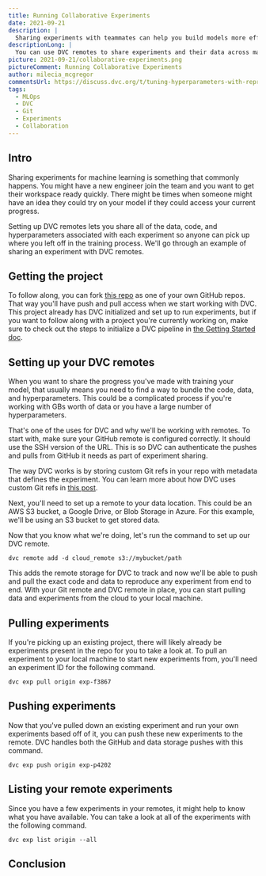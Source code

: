 ```yaml
---
title: Running Collaborative Experiments
date: 2021-09-21
description: |
  Sharing experiments with teammates can help you build models more efficiently.
descriptionLong: |
  You can use DVC remotes to share experiments and their data across machines.
picture: 2021-09-21/collaborative-experiments.png
pictureComment: Running Collaborative Experiments
author: milecia_mcgregor
commentsUrl: https://discuss.dvc.org/t/tuning-hyperparameters-with-reproducible-experiments/821
tags:
  - MLOps
  - DVC
  - Git
  - Experiments
  - Collaboration
---
```


## Intro

Sharing experiments for machine learning is something that commonly happens. You
might have a new engineer join the team and you want to get their workspace
ready quickly. There might be times when someone might have an idea they could
try on your model if they could access your current progress.

Setting up DVC remotes lets you share all of the data, code, and hyperparameters
associated with each experiment so anyone can pick up where you left off in the
training process. We'll go through an example of sharing an experiment with DVC
remotes.

## Getting the project

To follow along, you can fork [this repo]() as one of your own GitHub repos.
That way you'll have push and pull access when we start working with DVC. This
project already has DVC initialized and set up to run experiments, but if you
want to follow along with a project you're currently working on, make sure to
check out the steps to initialize a DVC pipeline in
[the Getting Started doc](https://dvc.org/doc/start).

## Setting up your DVC remotes

When you want to share the progress you've made with training your model, that
usually means you need to find a way to bundle the code, data, and
hyperparameters. This could be a complicated process if you're working with GBs
worth of data or you have a large number of hyperparameters.

That's one of the uses for DVC and why we'll be working with remotes. To start
with, make sure your GitHub remote is configured correctly. It should use the
SSH version of the URL. This is so DVC can authenticate the pushes and pulls
from GitHub it needs as part of experiment sharing.

The way DVC works is by storing custom Git refs in your repo with metadata that
defines the experiment. You can learn more about how DVC uses custom Git refs in
[this post](https://dvc.org/blog/experiment-refs).

Next, you'll need to set up a remote to your data location. This could be an AWS
S3 bucket, a Google Drive, or Blob Storage in Azure. For this example, we'll be
using an S3 bucket to get stored data.

Now that you know what we're doing, let's run the command to set up our DVC
remote.

```dvc
dvc remote add -d cloud_remote s3://mybucket/path
```

This adds the remote storage for DVC to track and now we'll be able to push and
pull the exact code and data to reproduce any experiment from end to end. With
your Git remote and DVC remote in place, you can start pulling data and
experiments from the cloud to your local machine.

## Pulling experiments

If you're picking up an existing project, there will likely already be
experiments present in the repo for you to take a look at. To pull an experiment
to your local machine to start new experiments from, you'll need an experiment
ID for the following command.

```dvc
dvc exp pull origin exp-f3867
```

## Pushing experiments

Now that you've pulled down an existing experiment and run your own experiments
based off of it, you can push these new experiments to the remote. DVC handles
both the GitHub and data storage pushes with this command.

```dvc
dvc exp push origin exp-p4202
```

## Listing your remote experiments

Since you have a few experiments in your remotes, it might help to know what you
have available. You can take a look at all of the experiments with the following
command.

```dvc
dvc exp list origin --all
```

## Conclusion

